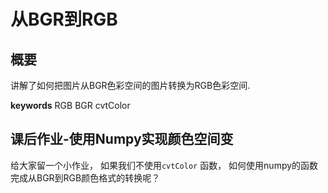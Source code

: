# 从BGR到RGB

## 概要
讲解了如何把图片从BGR色彩空间的图片转换为RGB色彩空间.

**keywords** RGB BGR cvtColor

## 课后作业-使用Numpy实现颜色空间变
给大家留一个小作业， 如果我们不使用`cvtColor` 函数， 如何使用numpy的函数完成从BGR到RGB颜色格式的转换呢？